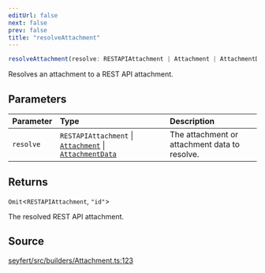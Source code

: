 ```yaml
---
editUrl: false
next: false
prev: false
title: "resolveAttachment"
---
```


```ts
resolveAttachment(resolve: RESTAPIAttachment | Attachment | AttachmentData): Omit<RESTAPIAttachment, "id">
```

Resolves an attachment to a REST API attachment.

## Parameters

| Parameter | Type | Description |
| :------ | :------ | :------ |
| `resolve` | `RESTAPIAttachment` \| [`Attachment`](/api/classes/attachment/) \| [`AttachmentData`](/api/interfaces/attachmentdata/) | The attachment or attachment data to resolve. |

## Returns

`Omit`\<`RESTAPIAttachment`, `"id"`\>

The resolved REST API attachment.

## Source

[seyfert/src/builders/Attachment.ts:123](https://github.com/potoland/potocuit/blob/c4fb0c1/src/builders/Attachment.ts#L123)

